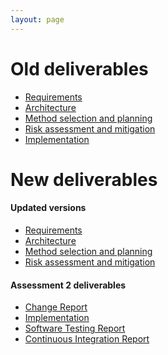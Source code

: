 ```yaml
---
layout: page
---
```

# Old deliverables

* [Requirements](https://drive.google.com/file/d/13Ezz459QZCra6dokAPOjuMoTT8DW5V9_/view?usp=sharing)
* [Architecture](https://drive.google.com/file/d/12Whhi5dkQiU8APDu7JkwLXUyk2Q_D4KK/view?usp=sharing)
* [Method selection and planning](https://drive.google.com/file/d/1HP_dv3_5lvPuiF415PJS6Lu_a-LWTDor/view?usp=sharing)
* [Risk assessment and mitigation](https://drive.google.com/file/d/1eCC2ABpep8g-EFAt7limJfUIO1BEVUyO/view?usp=sharing)
* [Implementation](https://drive.google.com/file/d/1Sx6-PGUjayIjhAnKuHO-_FkzpLBfJIMH/view?usp=sharing)

# New deliverables

#### Updated versions
* [Requirements]()
* [Architecture]()
* [Method selection and planning]()
* [Risk assessment and mitigation]()

#### Assessment 2 deliverables
* [Change Report]()
* [Implementation]()
* [Software Testing Report]()
* [Continuous Integration Report]()
